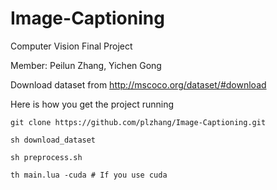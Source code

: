 # Image-Captioning
Computer Vision Final Project

Member: Peilun Zhang, Yichen Gong

Download dataset from http://mscoco.org/dataset/#download

Here is how you get the project running

```
git clone https://github.com/plzhang/Image-Captioning.git  

sh download_dataset  

sh preprocess.sh  

th main.lua -cuda # If you use cuda  

```
